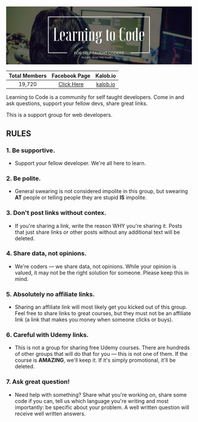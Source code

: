 ![Learning To Code](https://raw.githubusercontent.com/Akiraff2015/l2c/master/l2c.jpg)

| Total Members   | Facebook Page | Kalob.io  |
| :-------------: |:-------------:| :--------:|
| 19,720          | [Click Here](https://www.facebook.com/groups/1088943884540928) | [kalob.io](https://kalob.io/) |

Learning to Code is a community for self taught developers. Come in and ask questions, support your fellow devs, share great links. 

This is a support group for web developers.

## RULES

### 1. Be supportive.
* Support your fellow developer. We're all here to learn.

### 2. Be polite.
* General swearing is not considered impolite in this group, but swearing **AT** people or telling people they are stupid **IS** impolite.

### 3. Don't post links without contex.
* If you're sharing a link, write the reason WHY you're sharing it. Posts that just share links or other posts without any additional text will be deleted.

### 4. Share data, not opinions.
* We're coders — we share data, not opinions. While your opinion is valued, it may not be the right solution for someone. Please keep this in mind.

### 5. Absolutely no affiliate links.
* Sharing an affiliate link will most likely get you kicked out of this group. Feel free to share links to great courses, but they must not be an affiliate link (a link that makes you money when someone clicks or buys).

### 6. Careful with Udemy links.
* This is not a group for sharing free Udemy courses. There are hundreds of other groups that will do that for you — this is not one of them. If the course is **AMAZING**, we'll keep it. If it's simply promotional, it'll be deleted.

### 7. Ask great question!
* Need help with something? Share what you're working on, share some code if you can, tell us which language you're writing and most importantly: be specific about your problem. A well written question will receive well written answers.
